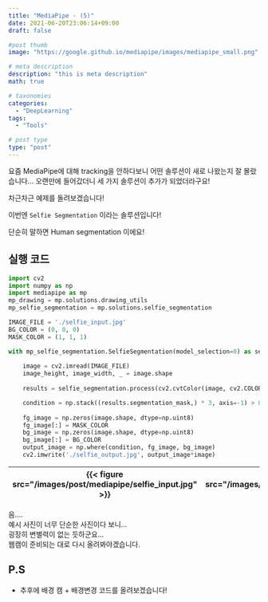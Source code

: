 ```yaml
---
title: "MediaPipe - (5)"
date: 2021-06-20T23:06:14+09:00
draft: false

#post thumb
image: "https://google.github.io/mediapipe/images/mediapipe_small.png"

# meta description
description: "this is meta description"
math: true

# taxonomies
categories:
  - "DeepLearning"
tags:
  - "Tools"

# post type
type: "post"
---
```


요즘 MediaPipe에 대해 tracking을 안하다보니 어떤 솔루션이 새로 나왔는지 잘 몰랐습니다... 오랜만에 들어갔더니 세 가지 솔루션이 추가가 되었더라구요!

차근차근 예제를 돌려보겠습니다!

이번엔 `Selfie Segmentation` 이라는 솔루션입니다!

단순히 말하면 Human segmentation 이에요!

## 실행 코드

```python
import cv2
import numpy as np
import mediapipe as mp
mp_drawing = mp.solutions.drawing_utils
mp_selfie_segmentation = mp.solutions.selfie_segmentation

IMAGE_FILE = './selfie_input.jpg'
BG_COLOR = (0, 0, 0)
MASK_COLOR = (1, 1, 1)

with mp_selfie_segmentation.SelfieSegmentation(model_selection=0) as selfie_segmentation:
    
    image = cv2.imread(IMAGE_FILE)
    image_height, image_width, _ = image.shape
    
    results = selfie_segmentation.process(cv2.cvtColor(image, cv2.COLOR_BGR2RGB))

    condition = np.stack((results.segmentation_mask,) * 3, axis=-1) > 0.1
    
    fg_image = np.zeros(image.shape, dtype=np.uint8)
    fg_image[:] = MASK_COLOR
    bg_image = np.zeros(image.shape, dtype=np.uint8)
    bg_image[:] = BG_COLOR
    output_image = np.where(condition, fg_image, bg_image)
    cv2.imwrite('./selfie_output.jpg', output_image*image)
  ```

| {{< figure src="/images/post/mediapipe/selfie_input.jpg" >}} |  {{< figure src="/images/post/mediapipe/selfie_output.jpg" >}} |
| :-: | :-: |

음....  
예시 사진이 너무 단순한 사진이다 보니...  
굉장히 변별력이 없는 듯하군요...  
웹캠이 준비되는 대로 다시 올려봐야겠습니다.

## P.S
- 추후에 배경 캠 + 배경변경 코드를 올려보겠습니다!